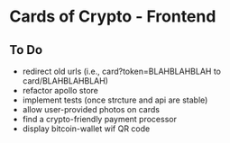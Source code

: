 # Cards of Crypto - Frontend

## To Do

- redirect old urls (i.e., card?token=BLAHBLAHBLAH to card/BLAHBLAHBLAH)
- refactor apollo store
- implement tests (once strcture and api are stable)
- allow user-provided photos on cards
- find a crypto-friendly payment processor
- display bitcoin-wallet wif QR code
